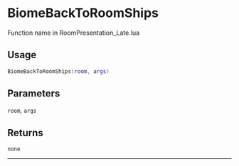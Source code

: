# BiomeBackToRoomShips
Function name in RoomPresentation_Late.lua
## Usage
```lua
BiomeBackToRoomShips(room, args)
```
## Parameters
`room`, `args`
## Returns
`none`

---